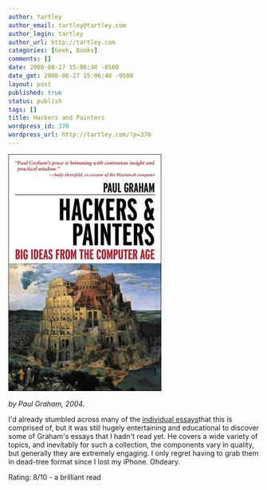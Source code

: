 ```yaml
---
author: tartley
author_email: tartley@tartley.com
author_login: tartley
author_url: http://tartley.com
categories: [Geek, Books]
comments: []
date: 2008-08-27 15:06:48 -0500
date_gmt: 2008-08-27 15:06:48 -0500
layout: post
published: true
status: publish
tags: []
title: Hackers and Painters
wordpress_id: 370
wordpress_url: http://tartley.com/?p=370
---
```


[![](/assets/2008/08/hackers__painters2.jpg "hackers and painters")](/assets/2008/08/hackers__painters2.jpg)

_by Paul Graham, 2004._

I'd already stumbled across many of the [individual
essays](http://www.paulgraham.com/articles.html)that this is comprised
of, but it was still hugely entertaining and educational to discover
some of Graham's essays that I hadn't read yet. He covers a wide variety
of topics, and inevitably for such a collection, the components vary in
quality, but generally they are extremely engaging. I only regret having
to grab them in dead-tree format since I lost my iPhone. Ohdeary.

Rating: 8/10 - a brilliant read


